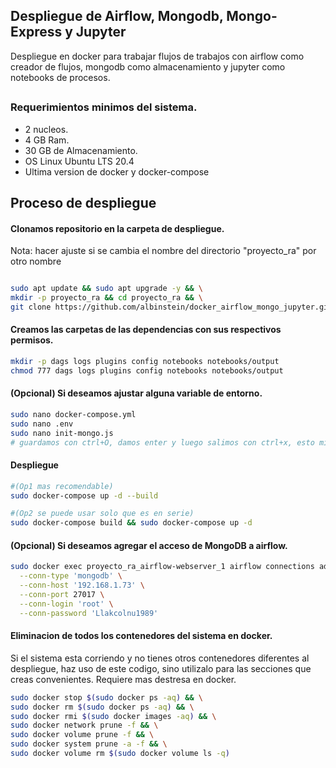 ## Despliegue de Airflow, Mongodb, Mongo-Express y Jupyter
Despliegue en docker para trabajar flujos de trabajos con airflow como creador de flujos, mongodb como almacenamiento y jupyter como notebooks de procesos.

## <h3>Requerimientos minimos del sistema.</h3> 
- 2 nucleos.
- 4 GB Ram.
- 30 GB de Almacenamiento.
- OS Linux Ubuntu LTS 20.4
- Ultima version de docker y docker-compose

## Proceso de despliegue
<h4>Clonamos repositorio en la carpeta de despliegue.</h4> 

Nota: hacer ajuste si se cambia el nombre del directorio "proyecto_ra" por otro nombre

```bash

sudo apt update && sudo apt upgrade -y && \
mkdir -p proyecto_ra && cd proyecto_ra && \
git clone https://github.com/albinstein/docker_airflow_mongo_jupyter.git
```
<h4>Creamos las carpetas de las dependencias con sus respectivos permisos.</h4>

```bash
mkdir -p dags logs plugins config notebooks notebooks/output
chmod 777 dags logs plugins config notebooks notebooks/output
```
<h4>(Opcional) Si deseamos ajustar alguna variable de entorno.</h4>

```bash
sudo nano docker-compose.yml
sudo nano .env
sudo nano init-mongo.js
# guardamos con ctrl+O, damos enter y luego salimos con ctrl+x, esto mismo repetimos para los demas
```

<h4>Despliegue</h4>

```bash
#(Op1 mas recomendable) 
sudo docker-compose up -d --build

#(Op2 se puede usar solo que es en serie) 
sudo docker-compose build && sudo docker-compose up -d
```

<h4>(Opcional) Si deseamos agregar el acceso de MongoDB a airflow.</h4>

```bash
sudo docker exec proyecto_ra_airflow-webserver_1 airflow connections add 'mongodb' \
  --conn-type 'mongodb' \
  --conn-host '192.168.1.73' \
  --conn-port 27017 \
  --conn-login 'root' \
  --conn-password 'Llakcolnu1989'
```

<h4>Eliminacion de todos los contenedores del sistema en docker.</h4>

Si el sistema esta corriendo y no tienes otros contenedores diferentes al despliegue, haz uso de este codigo, sino utilizalo para las secciones que creas convenientes. Requiere mas destresa en docker.

```bash
sudo docker stop $(sudo docker ps -aq) && \
sudo docker rm $(sudo docker ps -aq) && \
sudo docker rmi $(sudo docker images -aq) && \
sudo docker network prune -f && \
sudo docker volume prune -f && \
sudo docker system prune -a -f && \
sudo docker volume rm $(sudo docker volume ls -q)
```